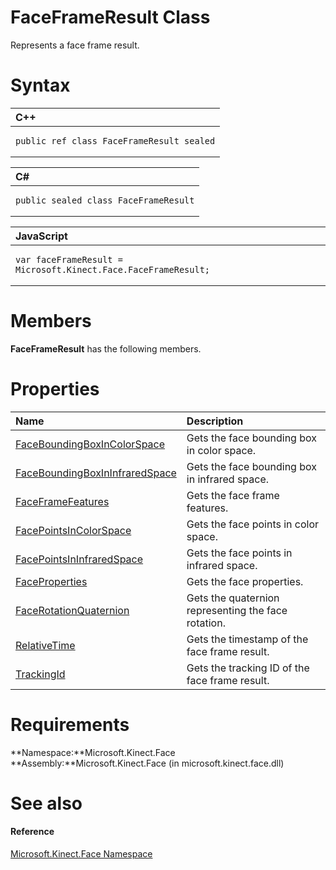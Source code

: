 FaceFrameResult Class  
=====================  

Represents a face frame result. <span id="syntaxSection"></span>

Syntax  
======  

<table>
<colgroup>
<col width="100%" />
</colgroup>
<thead>
<tr class="header">
<th align="left">C++</th>
</tr>
</thead>
<tbody>
<tr class="odd">
<td align="left"><pre><code>public ref class FaceFrameResult sealed</code></pre></td>
</tr>
</tbody>
</table>

<table>
<colgroup>
<col width="100%" />
</colgroup>
<thead>
<tr class="header">
<th align="left">C#</th>
</tr>
</thead>
<tbody>
<tr class="odd">
<td align="left"><pre><code>public sealed class FaceFrameResult</code></pre></td>
</tr>
</tbody>
</table>

<table>
<colgroup>
<col width="100%" />
</colgroup>
<thead>
<tr class="header">
<th align="left">JavaScript</th>
</tr>
</thead>
<tbody>
<tr class="odd">
<td align="left"><pre><code>var faceFrameResult = Microsoft.Kinect.Face.FaceFrameResult;</code></pre></td>
</tr>
</tbody>
</table>

<span id="classMembersSection"></span>

Members  
=======  

**FaceFrameResult** has the following members.  

<span id="publicpropertiesSection"></span>

Properties  
==========  

<table>
<colgroup>
<col width="30%" />
<col width="60%" />
</colgroup>
<thead>
<tr class="header">
<th align="left">Name</th>
<th align="left">Description</th>
</tr>
</thead>
<tbody>
<tr class="odd">
<td align="left"><a href="FaceFrameResult_Class/Properties/FaceBoundingBoxInColorSpace.md">FaceBoundingBoxInColorSpace</a></td>
<td align="left">Gets the face bounding box in color space.</td>
</tr>
<tr class="even">
<td align="left"><a href="FaceFrameResult_Class/Properties/FaceBoundingBoxInInfraredS.md">FaceBoundingBoxInInfraredSpace</a></td>
<td align="left">Gets the face bounding box in infrared space.</td>
</tr>
<tr class="odd">
<td align="left"><a href="FaceFrameResult_Class/Properties/FaceFrameFeatures_Property.md">FaceFrameFeatures</a></td>
<td align="left">Gets the face frame features.</td>
</tr>
<tr class="even">
<td align="left"><a href="FaceFrameResult_Class/Properties/FacePointsInColorSpace.md">FacePointsInColorSpace</a></td>
<td align="left">Gets the face points in color space.</td>
</tr>
<tr class="odd">
<td align="left"><a href="FaceFrameResult_Class/Properties/FacePointsInInfraredSpace.md">FacePointsInInfraredSpace</a></td>
<td align="left">Gets the face points in infrared space.</td>
</tr>
<tr class="even">
<td align="left"><a href="FaceFrameResult_Class/Properties/FaceProperties_Property.md">FaceProperties</a></td>
<td align="left">Gets the face properties.</td>
</tr>
<tr class="odd">
<td align="left"><a href="FaceFrameResult_Class/Properties/FaceRotationQuaternion.md">FaceRotationQuaternion</a></td>
<td align="left">Gets the quaternion representing the face rotation.</td>
</tr>
<tr class="even">
<td align="left"><a href="FaceFrameResult_Class/Properties/RelativeTime_Property.md">RelativeTime</a></td>
<td align="left">Gets the timestamp of the face frame result.</td>
</tr>
<tr class="odd">
<td align="left"><a href="FaceFrameResult_Class/Properties/TrackingId_Property.md">TrackingId</a></td>
<td align="left">Gets the tracking ID of the face frame result.</td>
</tr>
</tbody>
</table>

<span id="requirements"></span>

Requirements  
============  

**Namespace:**Microsoft.Kinect.Face  
**Assembly:**Microsoft.Kinect.Face (in microsoft.kinect.face.dll)  

<span id="ID4EV"></span>

See also  
========  

<span id="ID4EX"></span>
#### Reference  

[Microsoft.Kinect.Face Namespace](../Kinect.Face.md)  



<!--Please do not edit the data in the comment block below.-->
<!--
TOCTitle : FaceFrameResult Class
RLTitle : FaceFrameResult Class
KeywordK : FaceFrameResult class, about
HelpPriority : 2
TopicType : apiref
KeywordF : Microsoft.Kinect.Face.FaceFrameResult
KeywordF : FaceFrameResult
KeywordF : Microsoft.Kinect.Face.FaceFrameResult
KeywordA : T:Microsoft.Kinect.Face.FaceFrameResult
AssetID : T:Microsoft.Kinect.Face.FaceFrameResult
Locale : en-us
CommunityContent : 1
APIType : Managed
APILocation : microsoft.kinect.face.dll
APIName : Microsoft.Kinect.Face.FaceFrameResult
TargetOS : Windows
TopicType : kbSyntax
DevLang : VB
DevLang : CSharp
DevLang : JavaScript
DevLang : C++
DocSet : K4Wv2
ProjType : K4Wv2Proj
Technology : Kinect for Windows
Product : Kinect for Windows SDK v2
productversion : 20
-->
